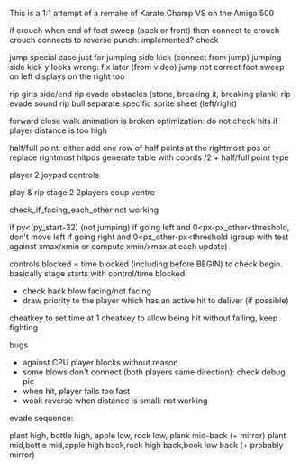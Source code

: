 This is a 1:1 attempt of a remake of Karate Champ VS on the Amiga 500

if crouch when end of foot sweep (back or front) 
then connect to crouch
crouch connects to reverse punch: implemented? check

jump special case just for jumping side kick (connect from jump)
jumping side kick y looks wrong: fix later (from video)
jump not correct
foot sweep on left displays on the right too  
				
rip girls side/end
rip evade obstacles (stone, breaking it, breaking plank)
rip evade sound
rip bull separate specific sprite sheet (left/right)

forward close walk animation is broken
optimization: do not check hits if player distance is too high

half/full point: either add one row of half points at the rightmost pos or replace rightmost hitpos
generate table with coords /2 + half/full point type

player 2 joypad controls


play & rip stage 2 2players coup ventre

check_if_facing_each_other not working

if py<(py_start-32) (not jumping)
if going left and 0<px-px_other<threshold, don't move left
if going right and 0<px_other-px<threshold
(group with test against xmax/xmin or compute xmin/xmax
at each update)

controls blocked = time blocked (including before BEGIN) to check begin.
basically stage starts with control/time blocked

- check back blow facing/not facing
- draw priority to the player which has an active hit to deliver (if possible)

cheatkey to set time at 1
cheatkey to allow being hit without falling, keep fighting

bugs

- against CPU player blocks without reason
- some blows don't connect (both players same direction): check debug pic
- when hit, player falls too fast
- weak reverse when distance is small: not working

evade sequence: 

plant high, bottle high, apple low, rock low, plank mid-back (+ mirror)
plant mid,bottle mid,apple high back,rock high back,book low back (+ probably mirror)

